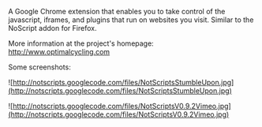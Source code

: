 A Google Chrome extension that enables you to take control of the javascript, iframes, and plugins that run on websites you visit. Similar to the NoScript addon for Firefox.

More information at the project's homepage: http://www.optimalcycling.com

Some screenshots:

![http://notscripts.googlecode.com/files/NotScriptsStumbleUpon.jpg](http://notscripts.googlecode.com/files/NotScriptsStumbleUpon.jpg)

![http://notscripts.googlecode.com/files/NotScriptsV0.9.2Vimeo.jpg](http://notscripts.googlecode.com/files/NotScriptsV0.9.2Vimeo.jpg)
